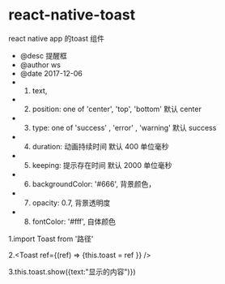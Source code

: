 # react-native-toast
react native app 的toast 组件

 * @desc 提醒框
 * @author ws
 * @date 2017-12-06
 * 1. text,
 * 2. position: one of 'center', 'top', 'bottom' 默认 center
 * 3. type: one of  'success' , 'error' , 'warning' 默认 success
 * 4. duration: 动画持续时间 默认 400 单位毫秒
 * 5. keeping: 提示存在时间 默认 2000 单位毫秒
 * 6. backgroundColor: '#666', 背景颜色，
 * 7. opacity: 0.7, 背景透明度
 * 8. fontColor: '#fff', 自体颜色
 
 
1.import Toast from '路径'

2.<Toast ref={(ref) => {this.toast = ref }} /> 

3.this.toast.show({text:"显示的内容")})

